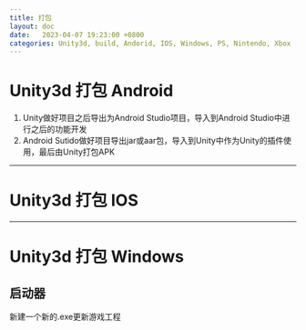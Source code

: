 ```yaml
---
title: 打包
layout: doc
date:   2023-04-07 19:23:00 +0800
categories: Unity3d, build, Andorid, IOS, Windows, PS, Nintendo, Xbox
---
```


# Unity3d 打包 Android
1. Unity做好项目之后导出为Android Studio项目，导入到Android Studio中进行之后的功能开发
2. Android Sutido做好项目导出jar或aar包，导入到Unity中作为Unity的插件使用，最后由Unity打包APK

---

# Unity3d 打包 IOS

---

# Unity3d 打包 Windows

## 启动器
新建一个新的.exe更新游戏工程